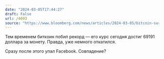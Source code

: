 ```yaml
---
date: "2024-03-05T17:44:27"
draft: False
url: /4693
source: "https://www.bloomberg.com/news/articles/2024-03-05/bitcoin-surges-to-record-high-for-first-time-since-november-2021"
---
```


Тем временем биткоин побил рекорд — его курс сегодня достиг 69191 доллара за монету. Правда, уже немного откатился.

Сразу после этого упал Facebook. Совпадение?

